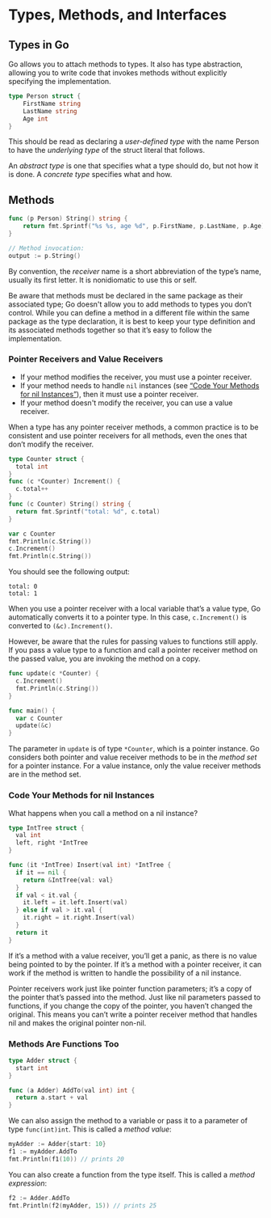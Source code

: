 # Types, Methods, and Interfaces

## Types in Go

Go allows you to attach methods to types. It also has type abstraction, allowing you to write code that invokes methods
without explicitly specifying the implementation.

```go
type Person struct {
    FirstName string
    LastName string
    Age int
}
```

This should be read as declaring a _user-defined type_ with the name Person to have the _underlying type_ of the struct
literal that follows.

An _abstract type_ is one that specifies what a type should do, but not how it is done. A _concrete type_ specifies what
and how.

## Methods

```go
func (p Person) String() string {
    return fmt.Sprintf("%s %s, age %d", p.FirstName, p.LastName, p.Age)
}

// Method invocation:
output := p.String()
```

By convention, the _receiver_ name is a short abbreviation of the type’s name, usually its first letter. It is
nonidiomatic to use this or self.

Be aware that methods must be declared in the same package as their associated type; Go doesn't allow you to add methods
to types you don’t control. While you can define a method in a different file within the same package as the type
declaration, it is best to keep your type definition and its associated methods together so that it’s easy to follow the
implementation.

### Pointer Receivers and Value Receivers

- If your method modifies the receiver, you must use a pointer receiver.
- If your method needs to handle `nil` instances (see
  [“Code Your Methods for nil Instances”](#code-your-methods-for-nil-instances)), then it must use a pointer receiver.
- If your method doesn't modify the receiver, you can use a value receiver.

When a type has any pointer receiver methods, a common practice is to be consistent and use pointer receivers for all
methods, even the ones that don’t modify the receiver.

```go
type Counter struct {
  total int
}
func (c *Counter) Increment() {
  c.total++
}
func (c Counter) String() string {
  return fmt.Sprintf("total: %d", c.total)
}

var c Counter
fmt.Println(c.String())
c.Increment()
fmt.Println(c.String())
```

You should see the following output:

```
total: 0
total: 1
```

When you use a pointer receiver with a local variable that’s a value type, Go automatically converts it to a pointer
type. In this case, `c.Increment()` is converted to `(&c).Increment()`.

However, be aware that the rules for passing values to functions still apply. If you pass a value type to a function and
call a pointer receiver method on the passed value, you are invoking the method on a copy.

```go
func update(c *Counter) {
  c.Increment()
  fmt.Println(c.String())
}

func main() {
  var c Counter
  update(&c)
}
```

The parameter in `update` is of type `*Counter`, which is a pointer instance. Go considers both pointer and value
receiver methods to be in the _method set_ for a pointer instance. For a value instance, only the value receiver methods
are in the method set.

### Code Your Methods for nil Instances

What happens when you call a method on a nil instance?

```go
type IntTree struct {
  val int
  left, right *IntTree
}

func (it *IntTree) Insert(val int) *IntTree {
  if it == nil {
    return &IntTree{val: val}
  }
  if val < it.val {
    it.left = it.left.Insert(val)
  } else if val > it.val {
    it.right = it.right.Insert(val)
  }
  return it
}
```

If it’s a method with a value receiver, you’ll get a panic, as there is no value being pointed to by the pointer. If
it’s a method with a pointer receiver, it can work if the method is written to handle the possibility of a nil instance.

Pointer receivers work just like pointer function parameters; it’s a copy of the pointer that’s passed into the method.
Just like nil parameters passed to functions, if you change the copy of the pointer, you haven’t changed the original.
This means you can’t write a pointer receiver method that handles nil and makes the original pointer non-nil.

### Methods Are Functions Too

```go
type Adder struct {
  start int
}

func (a Adder) AddTo(val int) int {
  return a.start + val
}
```

We can also assign the method to a variable or pass it to a parameter of type `func(int)int`. This is called a _method
value_:

```go
myAdder := Adder{start: 10}
f1 := myAdder.AddTo
fmt.Println(f1(10)) // prints 20
```

You can also create a function from the type itself. This is called a _method expression_:

```go
f2 := Adder.AddTo
fmt.Println(f2(myAdder, 15)) // prints 25
```

